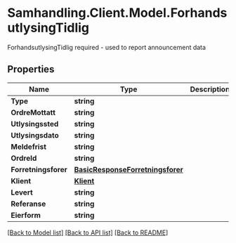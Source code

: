 # Samhandling.Client.Model.ForhandsutlysingTidlig
ForhandsutlysingTidlig required - used to report announcement data

## Properties

Name | Type | Description | Notes
------------ | ------------- | ------------- | -------------
**Type** | **string** |  | 
**OrdreMottatt** | **string** |  | 
**Utlysingssted** | **string** |  | 
**Utlysingsdato** | **string** |  | 
**Meldefrist** | **string** |  | 
**OrdreId** | **string** |  | 
**Forretningsforer** | [**BasicResponseForretningsforer**](BasicResponseForretningsforer.md) |  | 
**Klient** | [**Klient**](Klient.md) |  | [optional] 
**Levert** | **string** |  | [optional] 
**Referanse** | **string** |  | [optional] 
**Eierform** | **string** |  | [optional] 

[[Back to Model list]](../../README.md#documentation-for-models) [[Back to API list]](../../README.md#documentation-for-api-endpoints) [[Back to README]](../../README.md)


